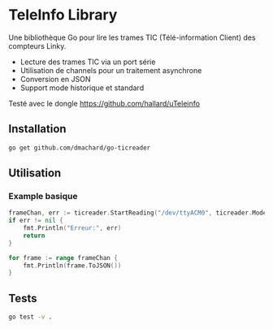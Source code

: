 # TeleInfo Library

Une bibliothèque Go pour lire les trames TIC (Télé-information Client) des compteurs Linky.
- Lecture des trames TIC via un port série
- Utilisation de channels pour un traitement asynchrone
- Conversion en JSON
- Support mode historique et standard

Testé avec le dongle https://github.com/hallard/uTeleinfo

## Installation

```bash
go get github.com/dmachard/go-ticreader
```

## Utilisation

### Example basique

```go
frameChan, err := ticreader.StartReading("/dev/ttyACM0", ticreader.ModeHistorical)
if err != nil {
    fmt.Println("Erreur:", err)
    return
}

for frame := range frameChan {
    fmt.Println(frame.ToJSON())
}
```

## Tests

```bash
go test -v .
```
